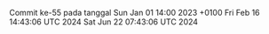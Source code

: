 Commit ke-55 pada tanggal Sun Jan 01 14:00 2023 +0100
Fri Feb 16 14:43:06 UTC 2024
Sat Jun 22 07:43:06 UTC 2024
